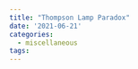 ```yaml
---
title: "Thompson Lamp Paradox"
date: '2021-06-21'
categories:
  - miscellaneous
tags:
---
```


<!-- <embed src="/assets/images/lamp.pdf" width="150%" height="1000px"> -->

<!-- <iframe src="/assets/images/lamp.pdf" width="100%" height="1000px" style="border:none;"></iframe> -->

<div id="adobe-dc-view"></div>
<script src="https://documentcloud.adobe.com/view-sdk/main.js"></script>
<script type="text/javascript">
	document.addEventListener("adobe_dc_view_sdk.ready", function(){ 
		var adobeDCView = new AdobeDC.View({clientId: "9d333fce9e3b4beabec409361197b6f7", divId: "adobe-dc-view"});
		adobeDCView.previewFile({
			content:{location: {url: "/assets/images/lamp.pdf"}},
			metaData:{fileName: "Jeremy_Thaller_Resume.pdf"}
		}, {embedMode: "IN_LINE"});
	});
</script>

<!-- height="600px" -->
